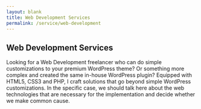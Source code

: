 ```yaml
---
layout: blank
title: Web Development Services
permalink: /service/web-development
---
```


## Web Development Services

Looking for a Web Development freelancer who can do simple customizations to your premium WordPress theme? Or something more complex and created the same in-house WordPress plugin? Equipped with HTML5, CSS3 and PHP, I craft solutions that go beyond simple WordPress customizations. In the specific case, we should talk here about the web technologies that are necessary for the implementation and decide whether we make common cause.

